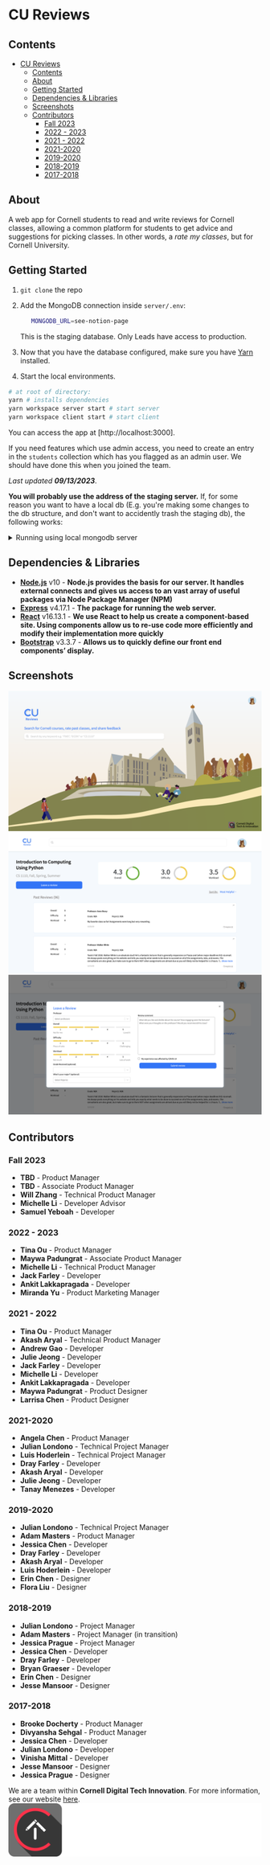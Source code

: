 # CU Reviews

## Contents

- [CU Reviews](#cu-reviews)
  - [Contents](#contents)
  - [About](#about)
  - [Getting Started](#getting-started)
  - [Dependencies \& Libraries](#dependencies--libraries)
  - [Screenshots](#screenshots)
  - [Contributors](#contributors)
    - [Fall 2023](#fall-2023)
    - [2022 - 2023](#2022---2023)
    - [2021 - 2022](#2021---2022)
    - [2021-2020](#2021-2020)
    - [2019-2020](#2019-2020)
    - [2018-2019](#2018-2019)
    - [2017-2018](#2017-2018)

## About

A web app for Cornell students to read and write reviews for Cornell classes, allowing a common platform for students to get advice and suggestions for picking classes. In other words, a _rate my classes_, but for Cornell University.

## Getting Started

1. `git clone` the repo
2. Add the MongoDB connection inside `server/.env`:

   ```bash
      MONGODB_URL=see-notion-page
   ```

   This is the staging database. Only Leads have access to production.

3. Now that you have the database configured, make sure you have [Yarn](https://classic.yarnpkg.com/) installed.
4. Start the local environments.

```bash
# at root of directory:
yarn # installs dependencies
yarn workspace server start # start server
yarn workspace client start # start client
```

You can access the app at [http://localhost:3000].

If you need features which use admin access, you need to create an entry in the `students` collection which has you flagged as an admin user. We should have done this when you joined the team.

_Last updated **09/13/2023**_.

**You will probably use the address of the staging server.** If, for some reason you want to have a local db (E.g. you're making some changes to the db structure, and don't want to accidently trash the staging db), the following works:

<details><summary>Running using local mongodb server</summary>
<p>

Option 1:

Previously, you would start a server like so:

```bash
MONGODB_URL='mongodb://foo' yarn workspace server start
```

There is also something called "fallback mode", which you can trigger by starting the server with the ALLOW_LOCAL env variable set to 1, and **without** setting MONGODB_URL. Fallback mode automatically configures a blank mongodb for use in the application, and then scrapes some data from Cornell's endpoint for you to test. There will not be any reviews by default.

```bash
ALLOW_LOCAL=1 yarn workspace server start
```

Option 2:

<details><summary>If you really, really do want to use a local Mongo instance using mongod (not recommended), this might work: </summary>

You need the mongodb database tools and server installed. They are available [here](https://docs.mongodb.com/database-tools/) and [here](https://www.mongodb.com/download-center/community). If, for some reason, you want to use the tools on a linux box, you will probably have to build them from source [here](https://github.com/mongodb/mongo-tools).

```bash
mkdir mongo # create a directory for mongo to dump its files in
mongod --dbpath mongo/ --port 3001 # launch the mongo server on localhost:3001
```

Set your `MONGODB_URL` to `mongodb://localhost:3001`

You will probably want to restore some collections from a bson, in which case you should, in a new terminal:

```bash
mongorestore -h 127.0.0.1 --port 3001 -d test /path/to/your/bson.bson --drop
```

You will probably need to run this for the `classes`, `subjects` and `reviews` collections (Perhaps also `students`). Ask a team member for the bsons if you need them. If this errors, it might be because the `-d test` specifies the wrong database name (`test`), in which case you should figure out your db name, and replace `-d test` with `-d dbname`. Note that it **won't** error on the command, the only evidence of an error is that none of collections will be show up on the site (i.e. no classes visible).

</details>

</p>
</details>

## Dependencies & Libraries

- **[Node.js](https://nodejs.org/en/about/)** v10 - **Node.js provides the basis for our server. It handles external connects and gives us access to an vast array of useful packages via Node Package Manager (NPM)**
- **[Express](https://expressjs.com/)** v4.17.1 - **The package for running the web server.**
- **[React](https://reactjs.org/)** v16.13.1 - **We use React to help us create a component-based site. Using components allow us to re-use code more efficiently and modify their implementation more quickly**
- **[Bootstrap](http://getbootstrap.com/)** v3.3.7 - **Allows us to quickly define our front end components’ display.**

## Screenshots

![Homepage](./.github/homepage-ss.png)
![Course Review](./.github/review-page-ss.png)
![Leave a Review](./.github/make-review-ss.png)

## Contributors

### Fall 2023

- **TBD** - Product Manager
- **TBD** - Associate Product Manager
- **Will Zhang** - Technical Product Manager
- **Michelle Li** - Developer Advisor
- **Samuel Yeboah** - Developer

### 2022 - 2023

- **Tina Ou** - Product Manager
- **Maywa Padungrat** - Associate Product Manager
- **Michelle Li** - Technical Product Manager
- **Jack Farley** - Developer
- **Ankit Lakkapragada** - Developer
- **Miranda Yu** - Product Marketing Manager

### 2021 - 2022

- **Tina Ou** - Product Manager
- **Akash Aryal** - Technical Product Manager
- **Andrew Gao** - Developer
- **Julie Jeong** - Developer
- **Jack Farley** - Developer
- **Michelle Li** - Developer
- **Ankit Lakkapragada** - Developer
- **Maywa Padungrat** - Product Designer
- **Larrisa Chen** - Product Designer

### 2021-2020

- **Angela Chen** - Product Manager
- **Julian Londono** - Technical Project Manager
- **Luis Hoderlein** - Technical Project Manager
- **Dray Farley** - Developer
- **Akash Aryal** - Developer
- **Julie Jeong** - Developer
- **Tanay Menezes** - Developer

### 2019-2020

- **Julian Londono** - Technical Project Manager
- **Adam Masters** - Product Manager
- **Jessica Chen** - Developer
- **Dray Farley** - Developer
- **Akash Aryal** - Developer
- **Luis Hoderlein** - Developer
- **Erin Chen** - Designer
- **Flora Liu** - Designer

### 2018-2019

- **Julian Londono** - Project Manager
- **Adam Masters** - Project Manager (in transition)
- **Jessica Prague** - Project Manager
- **Jessica Chen** - Developer
- **Dray Farley** - Developer
- **Bryan Graeser** - Developer
- **Erin Chen** - Designer
- **Jesse Mansoor** - Designer

### 2017-2018

- **Brooke Docherty** - Product Manager
- **Divyansha Sehgal** - Product Manager
- **Jessica Chen** - Developer
- **Julian Londono** - Developer
- **Vinisha Mittal** - Developer
- **Jesse Mansoor** - Designer
- **Jessica Prague** - Designer

We are a team within **Cornell Digital Tech Innovation**. For more information, see our website [here](https://cornelldti.org/).
<img src="./client/src/assets/img/dti-text-white-logo.png">

